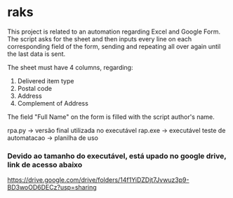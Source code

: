# raks

This project is related to an automation regarding Excel and Google Form.
The script asks for the sheet and then inputs every line on each corresponding field of the form, sending and repeating all over again until the last data is sent.

The sheet must have 4 columns, regarding:
  1. Delivered item type
  2. Postal code
  3. Address
  4. Complement of Address

The field "Full Name" on the form is filled with the script author's name.

rpa.py -> versão final utilizada no executável
rap.exe -> executável
teste de automatacao -> planilha de uso

### Devido ao tamanho do executável, está upado no google drive, link de acesso abaixo ###
https://drive.google.com/drive/folders/14f1YiDZDjt7Jvwuz3p9-BD3woOD6DECz?usp=sharing
